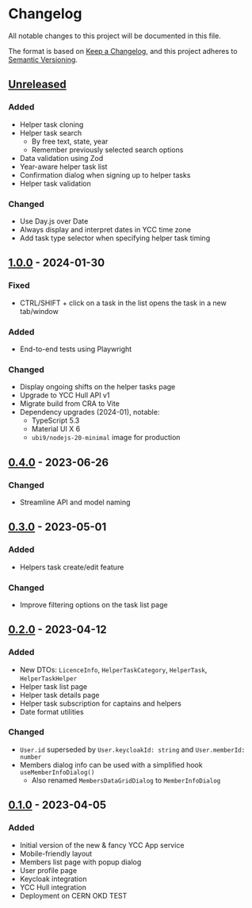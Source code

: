 # Changelog

All notable changes to this project will be documented in this file.

The format is based on [Keep a Changelog](https://keepachangelog.com/en/1.0.0/),
and this project adheres to [Semantic Versioning](https://semver.org/spec/v2.0.0.html).

## [Unreleased]

### Added

- Helper task cloning
- Helper task search
  - By free text, state, year
  - Remember previously selected search options
- Data validation using Zod
- Year-aware helper task list
- Confirmation dialog when signing up to helper tasks
- Helper task validation

### Changed

- Use Day.js over Date
- Always display and interpret dates in YCC time zone
- Add task type selector when specifying helper task timing

## [1.0.0] - 2024-01-30

### Fixed

- CTRL/SHIFT + click on a task in the list opens the task in a new tab/window

### Added

- End-to-end tests using Playwright

### Changed

- Display ongoing shifts on the helper tasks page
- Upgrade to YCC Hull API v1
- Migrate build from CRA to Vite
- Dependency upgrades (2024-01), notable:
  - TypeScript 5.3
  - Material UI X 6
  - `ubi9/nodejs-20-minimal` image for production

## [0.4.0] - 2023-06-26

### Changed

- Streamline API and model naming

## [0.3.0] - 2023-05-01

### Added

- Helpers task create/edit feature

### Changed

- Improve filtering options on the task list page

## [0.2.0] - 2023-04-12

### Added

- New DTOs: `LicenceInfo`, `HelperTaskCategory`, `HelperTask`, `HelperTaskHelper`
- Helper task list page
- Helper task details page
- Helper task subscription for captains and helpers
- Date format utilities

### Changed

- `User.id` superseded by `User.keycloakId: string` and `User.memberId: number`
- Members dialog info can be used with a simplified hook `useMemberInfoDialog()`
  - Also renamed `MembersDataGridDialog` to `MemberInfoDialog`

## [0.1.0] - 2023-04-05

### Added

- Initial version of the new & fancy YCC App service
- Mobile-friendly layout
- Members list page with popup dialog
- User profile page
- Keycloak integration
- YCC Hull integration
- Deployment on CERN OKD TEST

[unreleased]: https://github.com/Yachting-Club-CERN/ycc-app/compare/v1.0.0...HEAD
[1.0.0]: https://github.com/Yachting-Club-CERN/ycc-app/releases/tag/v1.0.0
[0.4.0]: https://github.com/Yachting-Club-CERN/ycc-app/releases/tag/v0.4.0
[0.3.0]: https://github.com/Yachting-Club-CERN/ycc-app/releases/tag/v0.3.0
[0.2.0]: https://github.com/Yachting-Club-CERN/ycc-app/releases/tag/v0.2.0
[0.1.0]: https://github.com/Yachting-Club-CERN/ycc-app/releases/tag/v0.1.0
